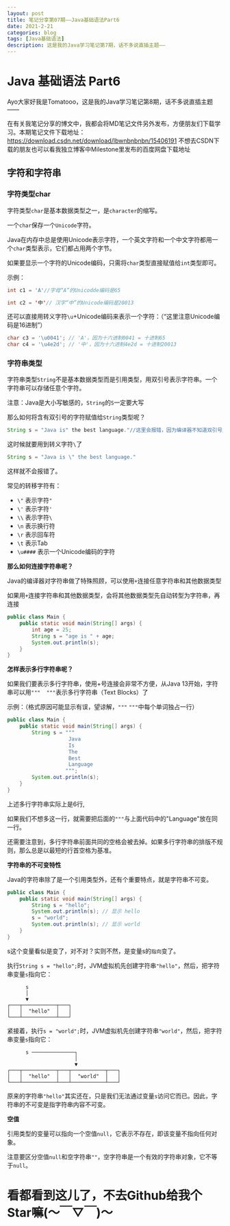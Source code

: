 ```yaml
---
layout: post
title: 笔记分享第07期——Java基础语法Part6
date: 2021-2-21
categories: blog
tags: [Java基础语法]
description: 这是我的Java学习笔记第7期，话不多说直插主题——
---
```


# Java 基础语法 Part6

Ayo大家好我是Tomatooo，这是我的Java学习笔记第8期，话不多说直插主题——

在有关我笔记分享的博文中，我都会将MD笔记文件另外发布，方便朋友们下载学习。本期笔记文件下载地址：
https://download.csdn.net/download/lbwnbnbnbn/15406191
不想去CSDN下载的朋友也可以看我独立博客中Milestone里发布的百度网盘下载地址

## 字符和字符串

### 字符类型char

字符类型`char`是基本数据类型之一，是`character`的缩写。

一个`char`保存一个`Unicode`字符。

Java在内存中总是使用Unicode表示字符，一个英文字符和一个中文字符都用一个`char`类型表示，它们都占用两个字节。

如果要显示一个字符的Unicode编码，只需将`char`类型直接赋值给`int`类型即可。

示例：

```java
int c1 = 'A'//字母“A”的Unicodde编码是65

int c2 = '中'// 汉字“中”的Unicode编码是20013
```

还可以直接用转义字符`\u`+Unicode编码来表示一个字符：（“这里注意Unicode编码是16进制”）

```java
char c3 = '\u0041'; // 'A'，因为十六进制0041 = 十进制65
char c4 = '\u4e2d'; // '中'，因为十六进制4e2d = 十进制20013
```

### 字符串类型

字符串类型`String`不是基本数据类型而是引用类型，用双引号表示字符串。一个字符串可以存储任意个字符。

注意：Java是大小写敏感的，`String`的`S`一定要大写

那么如何将含有双引号的字符赋值给`String`类型呢？

```java
String s = "Java is" the best language."//这里会报错，因为编译器不知道双引号从那里结束
```

这时候就要用到转义字符`\`了

```java
String s = "Java is \" the best language."
```

这样就不会报错了。

常见的转移字符有：

- `\"` 表示字符`"`
- `\'` 表示字符`'`
- `\\` 表示字符`\`
- `\n` 表示换行符
- `\r` 表示回车符
- `\t` 表示Tab
- `\u####` 表示一个Unicode编码的字符

**那么如何连接字符串呢？**

Java的编译器对字符串做了特殊照顾，可以使用`+`连接任意字符串和其他数据类型

如果用`+`连接字符串和其他数据类型，会将其他数据类型先自动转型为字符串，再连接

```java
public class Main {
    public static void main(String[] args) {
        int age = 25;
        String s = "age is " + age;
        System.out.println(s);
    }
}
```

**怎样表示多行字符串呢？**

如果我们要表示多行字符串，使用+号连接会非常不方便，从Java 13开始，字符串可以用`"""  """`表示多行字符串（Text Blocks）了

示例：（格式原因可能显示有误，望谅解，`"""` `"""`中每个单词独占一行）

```java
public class Main {
    public static void main(String[] args) {
        String s = """
                    Java
                    Is
                    The
                    Best
                    Language
                   """;
        System.out.println(s);
    }
}
```

上述多行字符串实际上是6行,

如果我们不想多这一行，就需要把后面的`"""`与上面代码中的"Language"放在同一行。

还需要注意到，多行字符串前面共同的空格会被去掉。如果多行字符串的排版不规则，那么总是以最短的行首空格为基准。

**字符串的不可变特性**

Java的字符串除了是一个引用类型外，还有个重要特点，就是字符串不可变。

```java
public class Main {
    public static void main(String[] args) {
        String s = "hello";
        System.out.println(s); // 显示 hello
        s = "world";
        System.out.println(s); // 显示 world
    }
}

```

s这个变量看似是变了，对不对？实则不然，是变量s的`指向`变了。

执行`String s = "hello";`时，JVM虚拟机先创建字符串`"hello"`，然后，把字符串变量`s`指向它：

```ascii
      s
      │
      ▼
┌───┬───────────┬───┐
│   │  "hello"  │   │
└───┴───────────┴───┘
```

紧接着，执行`s = "world";`时，JVM虚拟机先创建字符串`"world"`，然后，把字符串变量`s`指向它：

```ascii
      s ──────────────┐
                      │
                      ▼
┌───┬───────────┬───┬───────────┬───┐
│   │  "hello"  │   │  "world"  │   │
└───┴───────────┴───┴───────────┴───┘
```

原来的字符串`"hello"`其实还在，只是我们无法通过变量`s`访问它而已。因此，字符串的不可变是指字符串内容不可变。

**空值**

引用类型的变量可以指向一个空值`null`，它表示不存在，即该变量不指向任何对象。

注意要区分空值`null`和空字符串`""`，空字符串是一个有效的字符串对象，它不等于`null`。

# 看都看到这儿了，不去Github给我个Star嘛(～￣▽￣)～

